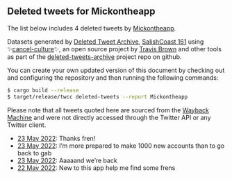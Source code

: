 ## Deleted tweets for Mickontheapp

The list below includes 4 deleted tweets by
[Mickontheapp](https://twitter.com/Mickontheapp).



Datasets generated by [Deleted Tweet Archive](https://twitter.com/deletedtweet161), 
[SalishCoast 161](https://twitter.com/SalishCoastA) using 
✨[cancel-culture](https://github.com/travisbrown/cancel-culture)✨, an open source project by 
[Travis Brown](https://twitter.com/travisbrown) and other tools as part of the 
[deleted-tweets-archive](https://github.com/salcoast/deleted-tweets-archive/) project repo on github.

You can create your own updated version of this document by checking out and configuring the
repository and then running the following commands:

```bash
$ cargo build --release
$ target/release/twcc deleted-tweets --report Mickontheapp
```

Please note that all tweets quoted here are sourced from the
[Wayback Machine](https://web.archive.org) and were not directly accessed through the Twitter API or
any Twitter client.

* [23 May 2022](https://web.archive.org/web/20220523024949/https://twitter.com/Mickontheapp/status/1528568828753477632): Thanks fren! <!--1528568828753477632-->
* [23 May 2022](https://web.archive.org/web/20220523010124/https://twitter.com/Mickontheapp/status/1528541383048450050): I’m more prepared to make 1000 new accounts than to go back to gab <!--1528541383048450050-->
* [23 May 2022](https://web.archive.org/web/20220523003009/https://twitter.com/Mickontheapp/status/1528533578547617792): Aaaaand we’re back <!--1528533578547617792-->
* [22 May 2022](https://web.archive.org/web/20220523000115/https://twitter.com/Mickontheapp/status/1528523099200753667): New to this app help me find some frens <!--1528523099200753667-->
